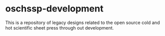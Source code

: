 # oschssp-development
This is a repository of legacy designs related to the open source cold and hot scientific sheet press through out development.
